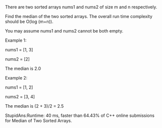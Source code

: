 There are two sorted arrays nums1 and nums2 of size m and n respectively.

Find the median of the two sorted arrays. The overall run time complexity should be O(log (m+n)).

You may assume nums1 and nums2 cannot be both empty.

Example 1:

nums1 = [1, 3]

nums2 = [2]

The median is 2.0

Example 2:

nums1 = [1, 2]

nums2 = [3, 4]

The median is (2 + 3)/2 = 2.5

StupidAns:Runtime: 40 ms, faster than 64.43% of C++ online submissions for Median of Two Sorted Arrays.
